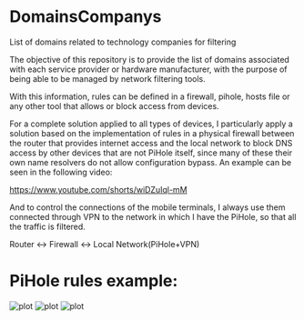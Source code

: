 #  DomainsCompanys

List of domains related to technology companies for filtering

The objective of this repository is to provide the list of domains associated with each service provider or hardware manufacturer, with the purpose of being able to be managed by network filtering tools.

With this information, rules can be defined in a firewall, pihole, hosts file or any other tool that allows or block access from devices.

For a complete solution applied to all types of devices, I particularly apply a solution based on the implementation of rules in a physical firewall between the router that provides internet access and the local network to block DNS access by other devices that are not PiHole itself, since many of these their own name resolvers do not allow configuration bypass. An example can be seen in the following video:

https://www.youtube.com/shorts/wiDZuIql-mM

And to control the connections of the mobile terminals, I always use them connected through VPN to the network in which I have the PiHole, so that all the traffic is filtered.

Router <-> Firewall <-> Local Network(PiHole+VPN)

# PiHole rules example:
![plot](https://github.com/baeksnip/DomainsCompanys/blob/main/01_create_group.jpg)
![plot](https://github.com/baeksnip/DomainsCompanys/blob/main/02_group.jpg)
![plot](https://github.com/baeksnip/DomainsCompanys/blob/main/03_rules.jpg)

